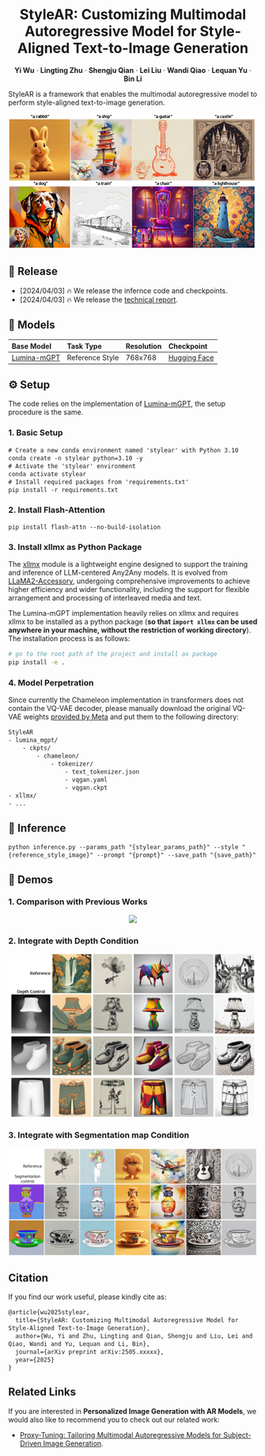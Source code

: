 <div align="center">
<h1>StyleAR: Customizing Multimodal Autoregressive Model for Style-Aligned Text-to-Image Generation</h1>

**Yi Wu** · **Lingting Zhu** · **Shengju Qian** · **Lei Liu** · **Wandi Qiao** · **Lequan Yu** · **Bin Li**

</div>

StyleAR is a framework that enables the multimodal autoregressive model to perform style-aligned text-to-image generation.

<div align="center">
<img src='assets/teaser.png' width = 875 >
</div>

## 📝 Release
- [2024/04/03] 🔥 We release the infernce code and checkpoints.
- [2024/04/03] 🔥 We release the [technical report](https://arxiv.org/abs/2404.02733).

## 🧰 Models
|Base Model| Task Type | Resolution | Checkpoint |
|:---------|:---------|:--------|:--------|
|[Lumina-mGPT](https://huggingface.co/Alpha-VLLM/Lumina-mGPT-7B-768)| Reference Style |768x768|[Hugging Face](https://huggingface.co/Ani2017/StyleAR)|

## ⚙️ Setup
The code relies on the implementation of [Lumina-mGPT](https://github.com/Alpha-VLLM/Lumina-mGPT/tree/main), the setup procedure is the same.
### 1. Basic Setup

```
# Create a new conda environment named 'stylear' with Python 3.10
conda create -n stylear python=3.10 -y
# Activate the 'stylear' environment
conda activate stylear
# Install required packages from 'requirements.txt'
pip install -r requirements.txt
```

### 2. Install Flash-Attention
```
pip install flash-attn --no-build-isolation
```

### 3. Install xllmx as Python Package
The [xllmx](./xllmx) module is a lightweight engine designed to support the training and inference of
LLM-centered Any2Any models. It is evolved from [LLaMA2-Accessory](https://github.com/Alpha-VLLM/LLaMA2-Accessory), undergoing comprehensive improvements to achieve higher efficiency and
wider functionality, including the support for flexible arrangement and processing of interleaved media and text.

The Lumina-mGPT implementation heavily relies on xllmx and requires xllmx to be installed as a python package (**so that `import xllmx` can be used anywhere in your machine, without the restriction of working directory**).
The installation process is as follows:
```bash
# go to the root path of the project and install as package
pip install -e .
```

### 4. Model Perpetration
Since currently the Chameleon implementation in transformers does not contain the VQ-VAE decoder, please manually download the original VQ-VAE weights [provided by Meta](https://github.com/facebookresearch/chameleon) and
put them to the following directory:

```
StyleAR
- lumina_mgpt/
    - ckpts/
        - chameleon/
            - tokenizer/
                - text_tokenizer.json
                - vqgan.yaml
                - vqgan.ckpt
- xllmx/
- ...
```

## 💫 Inference
```
python inference.py --params_path "{stylear_params_path}" --style "{reference_style_image}" --prompt "{prompt}" --save_path "{save_path}"
```

## 🔆 Demos

### 1. Comparison with Previous Works

<p align="center">
  <img src="assets/comparison.png">
</p>

### 2. Integrate with Depth Condition

<p align="center">
  <img src="assets/depth.png">
</p>

### 3. Integrate with Segmentation map Condition

<p align="center">
  <img src="assets/seg.png">
</p>

## Citation

If you find our work useful, please kindly cite as:
```
@article{wu2025stylear,
  title={StyleAR: Customizing Multimodal Autoregressive Model for Style-Aligned Text-to-Image Generation},
  author={Wu, Yi and Zhu, Lingting and Qian, Shengju and Liu, Lei and Qiao, Wandi and Yu, Lequan and Li, Bin},
  journal={arXiv preprint arXiv:2505.xxxxx},
  year={2025}
}

```

## Related Links
If you are interested in **Personalized Image Generation with AR Models**, we would also like to recommend you to check out our related work:

* [Proxy-Tuning: Tailoring Multimodal Autoregressive Models for Subject-Driven Image Generation](https://arxiv.org/abs/2503.10125).
